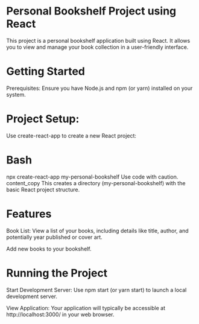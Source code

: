 # Personal Bookshelf Project using React
This project is a personal bookshelf application built using React. It allows you to view and manage your book collection in a user-friendly interface.

# Getting Started

Prerequisites: Ensure you have Node.js and npm (or yarn) installed on your system.

# Project Setup:

Use create-react-app to create a new React project:

# Bash
npx create-react-app my-personal-bookshelf
Use code with caution.
content_copy
This creates a directory (my-personal-bookshelf) with the basic React project structure.

# Features

Book List: View a list of your books, including details like title, author, and potentially year published or cover art.

Add new books to your bookshelf.

# Running the Project

Start Development Server: Use npm start (or yarn start) to launch a local development server.

View Application: Your application will typically be accessible at http://localhost:3000/ in your web browser.

